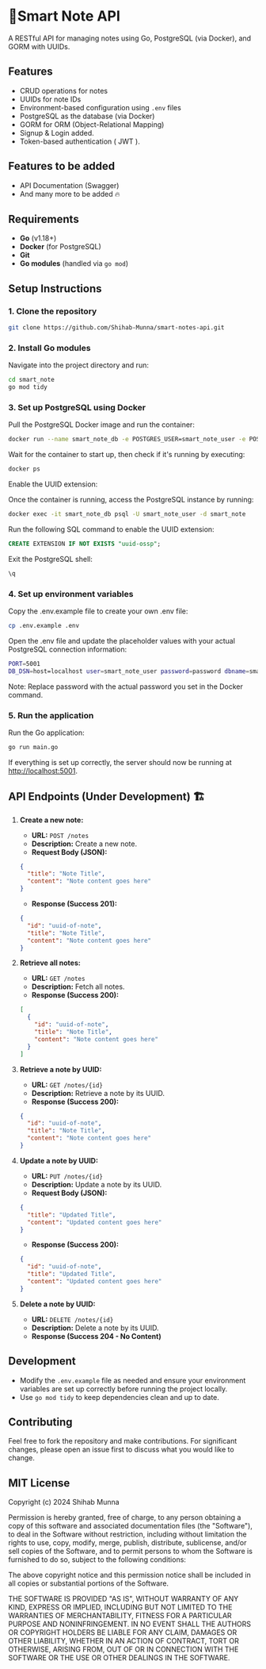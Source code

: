 # 📔Smart Note API

A RESTful API for managing notes using Go, PostgreSQL (via Docker), and GORM with UUIDs.

## Features

- CRUD operations for notes
- UUIDs for note IDs
- Environment-based configuration using `.env` files
- PostgreSQL as the database (via Docker)
- GORM for ORM (Object-Relational Mapping)
- Signup & Login added.
- Token-based authentication ( JWT ).

## Features to be added

- API Documentation (Swagger)
- And many more to be added 🔥

## Requirements

- **Go** (v1.18+)
- **Docker** (for PostgreSQL)
- **Git**
- **Go modules** (handled via `go mod`)

## Setup Instructions

### 1. Clone the repository

```bash
git clone https://github.com/Shihab-Munna/smart-notes-api.git
```

### 2. Install Go modules

Navigate into the project directory and run:

```bash
cd smart_note
go mod tidy
```

### 3. Set up PostgreSQL using Docker

Pull the PostgreSQL Docker image and run the container:

```bash
docker run --name smart_note_db -e POSTGRES_USER=smart_note_user -e POSTGRES_PASSWORD=password -e POSTGRES_DB=smart_note -p 5432:5432 -d postgres
```

Wait for the container to start up, then check if it's running by executing:

```bash
docker ps
```

Enable the UUID extension:

Once the container is running, access the PostgreSQL instance by running:

```bash
docker exec -it smart_note_db psql -U smart_note_user -d smart_note
```

Run the following SQL command to enable the UUID extension:

```sql
CREATE EXTENSION IF NOT EXISTS "uuid-ossp";
```

Exit the PostgreSQL shell:

```bash
\q
```

### 4. Set up environment variables

Copy the .env.example file to create your own .env file:

```bash
cp .env.example .env
```

Open the .env file and update the placeholder values with your actual PostgreSQL connection information:

```bash
PORT=5001
DB_DSN=host=localhost user=smart_note_user password=password dbname=smart_note port=5432 sslmode=disable
```

Note: Replace password with the actual password you set in the Docker command.

### 5. Run the application

Run the Go application:

```bash
go run main.go
```

If everything is set up correctly, the server should now be running at <http://localhost:5001>.

## API Endpoints (Under Development) 🏗️

1. **Create a new note:**

   - **URL:** `POST /notes`
   - **Description:** Create a new note.
   - **Request Body (JSON):**

   ```json
   {
     "title": "Note Title",
     "content": "Note content goes here"
   }
   ```

   - **Response (Success 201):**

   ```json
   {
     "id": "uuid-of-note",
     "title": "Note Title",
     "content": "Note content goes here"
   }
   ```

2. **Retrieve all notes:**

   - **URL:** `GET /notes`
   - **Description:** Fetch all notes.
   - **Response (Success 200):**

   ```json
   [
     {
       "id": "uuid-of-note",
       "title": "Note Title",
       "content": "Note content goes here"
     }
   ]
   ```

3. **Retrieve a note by UUID:**

   - **URL:** `GET /notes/{id}`
   - **Description:** Retrieve a note by its UUID.
   - **Response (Success 200):**

   ```json
   {
     "id": "uuid-of-note",
     "title": "Note Title",
     "content": "Note content goes here"
   }
   ```

4. **Update a note by UUID:**

   - **URL:** `PUT /notes/{id}`
   - **Description:** Update a note by its UUID.
   - **Request Body (JSON):**

   ```json
   {
     "title": "Updated Title",
     "content": "Updated content goes here"
   }
   ```

   - **Response (Success 200):**

   ```json
   {
     "id": "uuid-of-note",
     "title": "Updated Title",
     "content": "Updated content goes here"
   }
   ```

5. **Delete a note by UUID:**
   - **URL:** `DELETE /notes/{id}`
   - **Description:** Delete a note by its UUID.
   - **Response (Success 204 - No Content)**

## Development

- Modify the `.env.example` file as needed and ensure your environment variables are set up correctly before running the project locally.
- Use `go mod tidy` to keep dependencies clean and up to date.

## Contributing

Feel free to fork the repository and make contributions. For significant changes, please open an issue first to discuss what you would like to change.

## MIT License

Copyright (c) 2024 Shihab Munna

Permission is hereby granted, free of charge, to any person obtaining a copy
of this software and associated documentation files (the "Software"), to deal
in the Software without restriction, including without limitation the rights
to use, copy, modify, merge, publish, distribute, sublicense, and/or sell
copies of the Software, and to permit persons to whom the Software is
furnished to do so, subject to the following conditions:

The above copyright notice and this permission notice shall be included in all
copies or substantial portions of the Software.

THE SOFTWARE IS PROVIDED "AS IS", WITHOUT WARRANTY OF ANY KIND, EXPRESS OR
IMPLIED, INCLUDING BUT NOT LIMITED TO THE WARRANTIES OF MERCHANTABILITY,
FITNESS FOR A PARTICULAR PURPOSE AND NONINFRINGEMENT. IN NO EVENT SHALL THE
AUTHORS OR COPYRIGHT HOLDERS BE LIABLE FOR ANY CLAIM, DAMAGES OR OTHER
LIABILITY, WHETHER IN AN ACTION OF CONTRACT, TORT OR OTHERWISE, ARISING FROM,
OUT OF OR IN CONNECTION WITH THE SOFTWARE OR THE USE OR OTHER DEALINGS IN THE
SOFTWARE.
